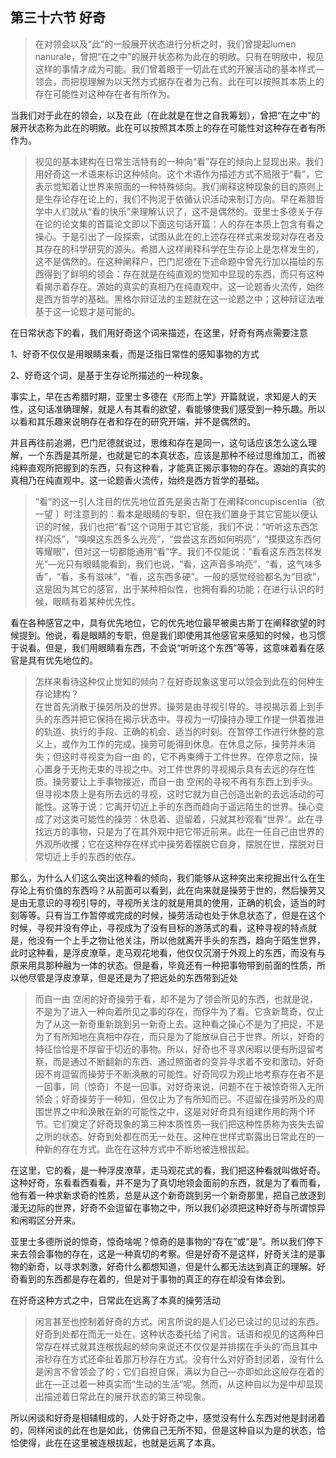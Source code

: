 <h2>第三十六节 好奇</h2><blockquote data-pid="UBu84G6I">在对领会以及“此”的一般展开状态进行分析之时，我们曾提起lumen nanurale，曾把“在之中”的展开状态称为此在的明敞。只有在明敞中，视见这样的事情才成为可能。我们曾着眼于一切此在式的开展活动的基本样式—领会，而把视理解为以天然方式据存在者为己有。此在可以按照其本质上的存在可能性对这种存在者有所作为。</blockquote><p data-pid="0Fj243sU">当我们对于此在的领会，以及在此（在此就是在世之自我筹划），曾把“在之中”的展开状态称为此在的明敞。此在可以按照其本质上的存在可能性对这种存在者有所作为。</p><blockquote data-pid="NciCaYyo">视见的基本建构在日常生活特有的一种向“看”存在的倾向上显现出来。我们用好奇这一术语来标识这种倾向。这个术语作为描述方式不局限于“看”，它表示觉知着让世界来照面的一种特殊倾向。我们阐释这种现象的目的原则上是生存论存在论上的，我们不拘泥于依循认识活动来制订方向。早在希腊哲学中人们就从“看的快乐”来理解认识了，这不是偶然的。亚里士多德关于存在论的论文集的首篇论文即以下面这句话开篇：人的存在本质上包含有看之操心。于是引出了一段探索，试图从此在的上述存在样式来发现对存在者及其存在的科学研究的源头。希腊人这样阐释科学在生存论上是怎样发生的，这不是偶然的。在这种阐释户，巴门尼德在下述命题中曾先行加以描绘的东西得到了鲜明的领会：存在就是在纯直观的觉知中显现的东西，而只有这种看揭示着存在。源始的真实的真相乃在纯直观中。这一论题香火流传，始终是西方哲学的基础。黑格尔辩证法的主题就在这一论题之中；这种辩证法唯基于这一论题才是可能的。</blockquote><p data-pid="EcoI73-9">在日常状态下的看，我们用好奇这个词来描述，在这里，好奇有两点需要注意</p><p data-pid="o2QjeNaq">1、好奇不仅仅是用眼睛来看，而是泛指日常性的感知事物的方式</p><p data-pid="ClsjMfl8">2、好奇这个词，是基于生存论所描述的一种现象。</p><p data-pid="DAC3vQMd">事实上，早在古希腊时期，亚里士多德在《形而上学》开篇就说，求知是人的天性，这句话准确理解，就是人有其看的欲望，看能够使我们感受到一种乐趣。所以以看和其乐趣来说明存在者和存在的研究开端，并不是偶然的。</p><p data-pid="B3cQBnLn">并且再往前追溯，巴门尼德就说过，思维和存在是同一，这句话应该怎么这么理解，一个东西是其所是，也就是它的本真状态，应该是那种不经过思维加工，而被纯粹直观所把握到的东西，只有这种看，才能真正揭示事物的存在。源始的真实的真相乃在纯直观中。这一论题香火流传，始终是西方哲学的基础。</p><blockquote data-pid="lFw3np7g">“看”的这一引人注目的优先地位首先是奥古斯丁在阐释concupiscentia〔欲一望 〕时注意到的：看本是眼睛的专职，但在我们置身于其它官能以便认识的时候，我们也把“看”这个词用于其它官能，我们不说：“听听这东西怎样闪烁”，“嗅嗅这东西多么光亮”，“尝尝这东西如何明亮”，“摸摸这东西何等耀眼”，但对这一切都能通用“看”字。我们不仅能说：“看看这东西怎样发光”—光只有眼睛能看到，我们也说，“看，这声音多响亮”，“看，这气味多香”，“看，多有滋味”，“看，这东西多硬”。一般的感觉经验都名为“目欲”，这是因为其它的感官，出于某种相似性，也拥有看的功能；在进行认识的时候，眼睛有着某种优先性。</blockquote><p data-pid="Qx6ipl3I">看在各种感官之中，具有优先地位，它的优先地位最早被奥古斯丁在阐释欲望的时候提到。他说，看是眼睛的专职，但是我们即使用其他感官来感知的时候，也习惯于说看。但是，我们用眼睛看东西，不会说“听听这个东西”等等，这意味着看在感官是具有优先地位的。</p><blockquote data-pid="zO7b_X5o">怎样来看待这种仅止觉知的倾向？在好奇现象这里可以领会到此在的何种生存论建构？<br>在世首先消散于操劳所及的世界。操劳是由寻视引导的。寻视揭示着上到手头的东西并把它保持在揭示状态中。寻视为一切操持办理工作提一供着推进的轨道、执行的手段、正确的机会、适当的时刻。在暂停工作进行休整的意义上，或作为工作的完成，操劳可能得到休息。在休息之际，操劳并未消失；但这时寻视变为自一由 的，它不再束缚于工件世界。在停息之际，操心置身于无拘无束的寻视之中。对工件世界的寻视揭示具有去远的存在性质。操劳要让上手事物接近，而自一由 空闲的寻视不再有东西上到手头。但寻视本质上是有所去远的寻视，这时它就为自己创造出新的去远活动的可能性。这等于说：它离开切近上手的东西而趋向于遥远陌生的世界。操心变成了对这类可能性的操劳：休息着、逗留着，只就其秒观看“世界”。此在寻找远方的事物，只是为了在其外观中把它带近前来。此在一任自己由世界的外观所收攫；它在这种存在样式中操劳着摆脱它自身，摆脱在世，摆脱对日常切近上手的东西的依存。</blockquote><p data-pid="pzXg0AfN">那么，为什么人们这么突出这种看的倾向，我们能够从这种突出来挖掘出什么在生存论上有价值的东西吗？从前面可以看到，此在向来就是操劳于世的，然后操劳又是由无意识的寻视引导的，寻视所关注的就是用具的使用，正确的机会，适当的时刻等等。只有当工作暂停或完成的时候，操劳活动也处于休息状态了，但是在这个时候，寻视并没有停止，寻视成为了没有目标的游荡式的看，这种寻视的特点就是，他没有一个上手之物让他关注，所以他就离开手头的东西，趋向于陌生世界，此时这种看，是浮皮潦草，走马观花地看，他仅仅沉溺于外观上的东西，而没有与原来用具那种融为一体的状态。但是看，毕竟还有一种把事物带到前面的性质，所以他尽管是浮皮潦草，但是还是为了把远处的东西带到近处</p><blockquote data-pid="TcMu0rQl">而自一由 空闲的好奇操劳于看，却不是为了领会所见的东西，也就是说，不是为了进入一种向着所见之事的存在，而俘牛为了看。它贪新鹜奇，仅止为了从这一新奇重新跳到另一新奇上去。这种看之操心不是为了把捉，不是为了有所知地在真相中存在，而只是为了能放纵自己于世界。所以，好奇的特征恰恰是不厚留于切近的事物。所以，好奇也不寻求闲暇以便有所逗留考察，而是通过不断翻新的东西、通过照面者的变异寻求着不安和激动。好奇因不肯逗留而操劳于不断涣散的可能性。好奇同叹为观止地考察存在者不是一回事，同〔惊奇〕不是一回事。对好奇来说，问题不在于被惊奇带入无所领会；好奇操劳于一种知，但仅止为了有所知而已。不逗留在操劳所及的周围世界之中和涣散在新的可能性之中，这是对好奇具有组建作用的两个环节。它们奠定了好奇现象的第三种本质性质—我们把这种性质称为丧失去留之所的状态。好奇到处都在而无一处在。这种在世样式崭露出日常此在的一种新的存在方式。此在在这种方式中不断地被连根拔起。</blockquote><p data-pid="lyTPqXEh">在这里，它的看，是一种浮皮潦草，走马观花式的看，我们把这种看就叫做好奇。这种好奇，东看看西看看，并不是为了真切地领会面前的东西，就是为了看而看，他有着一种求新求奇的性质，总是从这个新奇跳到另一个新奇那里，把自己放逐到漫无边际的世界，好奇不会逗留在事物之中，所以我们必须把这种好奇与所谓惊异和闲暇区分开来。</p><p data-pid="CSaJKgiB">亚里士多德所说的惊奇，惊奇啥呢？惊奇的是事物的“存在”或“是”。所以我们停下来去领会事物的存在，这是一种真切的考察。但是好奇不是这样，好奇关注的是事物的新奇，以寻求刺激，好奇什么都想知道，但是什么都无法达到真正的理解。好奇看到的东西都是存在着的，但是对于事物的真正的存在却没有体会到。</p><p data-pid="cLOHeBAq">在好奇这种方式之中，日常此在远离了本真的操劳活动</p><blockquote data-pid="lNsUpMa-">闲言甚至也控制着好奇的方式。闲言所说的是人们必已读过的见过的东西。好奇到处都在而无一处在，这种状态委托给了闲言。话语和视见的这两种日常存在样式就其连根拔起的倾向来说还不仅仅是并排摆在手头的‘而且其中溶秒存在方式还牵扯着那万秒存在方式。没有什么对好奇封闭着，没有什么是闲言不曾领会了的；它们自担自保，满以为自己—亦即如此这般存在着的此在—正过着一种真实而“生动的生活”呢。然而，从这种自以为是中却显现出描述着日常此在的展开状态的第三种现象。</blockquote><p data-pid="SEoknu_0">所以闲谈和好奇是相辅相成的，人处于好奇之中，感觉没有什么东西对他是封闭着的，同样闲谈的此在也是如此，仿佛自己无所不知，但是这种自以为是的状态，恰恰使得，此在在这里被连根拔起，也就是远离了本真。</p><p></p>
